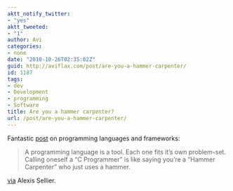 ```yaml
---
aktt_notify_twitter:
- "yes"
aktt_tweeted:
- "1"
author: Avi
categories:
- none
date: "2010-10-26T02:35:02Z"
guid: http://aviflax.com/post/are-you-a-hammer-carpenter/
id: 1187
tags:
- dev
- Development
- programming
- Software
title: Are you a hammer carpenter?
url: /post/are-you-a-hammer-carpenter/
---
```

Fantastic [post](https://bbs.archlinux.org/viewtopic.php?pid=147321#p147321) on programming languages and frameworks:

<blockquote cite="https://bbs.archlinux.org/viewtopic.php?pid=147321#p147321">
  <p>
    A programming language is a tool. Each one fits it&#8217;s own problem-set. Calling oneself a &#8220;C Programmer&#8221; is like saying you&#8217;re a &#8220;Hammer Carpenter&#8221; who just uses a hammer.
  </p>
</blockquote>

[via](https://twitter.com/cloudhead/status/28723281460) Alexis Sellier.